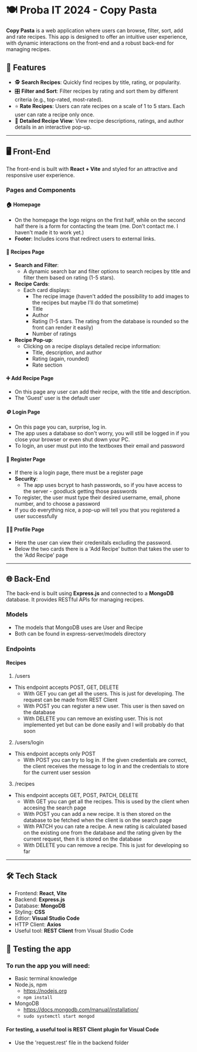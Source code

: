 # 🍽️ Proba IT 2024 - Copy Pasta

**Copy Pasta** is a web application where users can browse, filter, sort, add and rate recipes. This app is designed to offer an intuitive user experience, with dynamic interactions on the front-end and a robust back-end for managing recipes.

## 🌟 Features

- 🕵️ **Search Recipes**: Quickly find recipes by title, rating, or popularity.
- 🎛️ **Filter and Sort**: Filter recipes by rating and sort them by different criteria (e.g., top-rated, most-rated).
- ⭐ **Rate Recipes**: Users can rate recipes on a scale of 1 to 5 stars. Each user can rate a recipe only once.
- 📖 **Detailed Recipe View**: View recipe descriptions, ratings, and author details in an interactive pop-up.

---

## 🖥️ Front-End

The front-end is built with **React + Vite** and styled for an attractive and responsive user experience.

### Pages and Components

#### 🏠 Homepage

- On the homepage the logo reigns on the first half, while on the second half there is a form for contacting the team (me. Don't contact me. I haven't made it to work yet.)
- **Footer**: Includes icons that redirect users to external links.

#### 🔎 Recipes Page

- **Search and Filter**:
  - A dynamic search bar and filter options to search recipes by title and filter them based on rating (1-5 stars).
- **Recipe Cards**:
  - Each card displays:
    - The recipe image (haven't added the possibility to add images to the recipes but maybe I'll do that sometime)
    - Title
    - Author
    - Rating (1-5 stars. The rating from the database is rounded so the front can render it easily)
    - Number of ratings
- **Recipe Pop-up**:
  - Clicking on a recipe displays detailed recipe information:
    - Title, description, and author
    - Rating (again, rounded)
    - Rate section

#### :heavy_plus_sign: Add Recipe Page

- On this page any user can add their recipe, with the title and description.
- The 'Guest' user is the default user

#### :coin: Login Page

- On this page you can, surprise, log in.
- The app uses a database so don't worry, you will still be logged in if you close your browser or even shut down your PC.
- To login, an user must put into the textboxes their email and password

#### :floppy_disk: Register Page

- If there is a login page, there must be a register page
- **Security**:
  - The app uses bcrypt to hash passwords, so if you have access to the server - goodluck getting those passwords
- To register, the user must type their desired username, email, phone number, and to choose a password
- If you do everything nice, a pop-up will tell you that you registered a user successfully

#### :person_white_hair: Profile Page

- Here the user can view their credenitals excluding the password.
- Below the two cards there is a 'Add Recipe' button that takes the user to the 'Add Recipe' page

---

## 🌐 Back-End

The back-end is built using **Express.js** and connected to a **MongoDB** database. It provides RESTful APIs for managing recipes.

### Models

- The models that MongoDB uses are User and Recipe
- Both can be found in express-server/models directory

### Endpoints

#### Recipes

1. /users

- This endpoint accepts POST, GET, DELETE
  - With GET you can get all the users. This is just for developing. The request can be made from REST Client
  - With POST you can register a new user. This user is then saved on the database
  - With DELETE you can remove an existing user. This is not implemented yet but can be done easily and I will probably do that soon

2. /users/login

- This endpoint accepts only POST
  - With POST you can try to log in. If the given credentials are correct, the client receives the message to log in and the credentials to store for the current user session

3. /recipes

- This endpoint accepts GET, POST, PATCH, DELETE
  - With GET you can get all the recipes. This is used by the client when accesing the search page
  - With POST you can add a new recipe. It is then stored on the database to be fetched when the client is on the search page
  - With PATCH you can rate a recipe. A new rating is calculated based on the existing one from the database and the rating given by the current request, then it is stored on the database
  - With DELETE you can remove a recipe. This is just for developing so far

---

## 🛠️ Tech Stack

- Frontend: **React**, **Vite**
- Backend: **Express.js**
- Database: **MongoDB**
- Styling: **CSS**
- Edtior: **Visual Studio Code**
- HTTP Client: **Axios**
- Useful tool: **REST Client** from Visual Studio Code

## :magnet: Testing the app

### To run the app you will need:

- Basic terminal knowledge
- Node.js, npm
  - https://nodejs.org
  - `npm install`
- MongoDB
  - https://docs.mongodb.com/manual/installation/
  - `sudo systemctl start mongod`

#### For testing, a useful tool is REST Client plugin for Visual Code

- Use the 'request.rest' file in the backend folder
